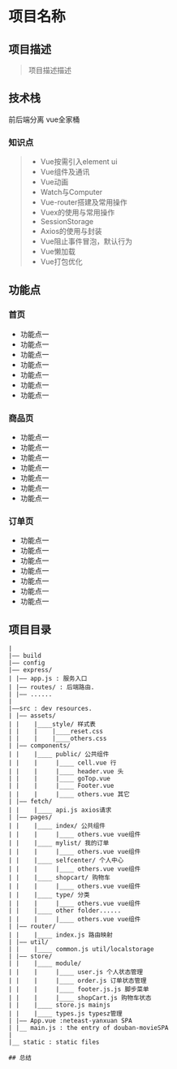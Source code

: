 # 项目名称
## 项目描述
> 项目描述描述

## 技术栈 
前后端分离 vue全家桶
### 知识点
> - Vue按需引入element ui
> - Vue组件及通讯
> - Vue动画
> - Watch与Computer
> - Vue-router搭建及常用操作
> - Vuex的使用与常用操作
> - SessionStorage
> - Axios的使用与封装
> - Vue阻止事件冒泡，默认行为
> - Vue懒加载
> - Vue打包优化

## 功能点
### 首页
+ 功能点一
+ 功能点一
+ 功能点一
+ 功能点一
+ 功能点一
+ 功能点一
+ 功能点一

### 商品页
+ 功能点一
+ 功能点一
+ 功能点一
+ 功能点一
+ 功能点一
+ 功能点一
+ 功能点一

### 订单页
+ 功能点一
+ 功能点一
+ 功能点一
+ 功能点一
+ 功能点一
+ 功能点一
+ 功能点一

## 项目目录
```
|
|—— build 
|—— config
|—— express/
| |—— app.js : 服务入口
| |—— routes/ : 后端路由.
| |—— ......
|
|——src : dev resources.
| |—— assets/
| |    |____style/ 样式表
| |    |    |____reset.css
| |    |    |____others.css
| |—— components/
| |    |____ public/ 公共组件
| |    |     |____ cell.vue 行
| |    |     |____ header.vue 头
| |    |     |____ goTop.vue
| |    |     |____ Footer.vue
| |    |     |____ others.vue 其它
| |—— fetch/
| |    |____ api.js axios请求
| |—— pages/
| |    |____ index/ 公共组件
| |    |     |____ others.vue vue组件
| |    |____ mylist/ 我的订单
| |    |     |____ others.vue vue组件
| |    |____ selfcenter/ 个人中心
| |    |     |____ others.vue vue组件
| |    |____ shopcart/ 购物车
| |    |     |____ others.vue vue组件
| |    |____ type/ 分类
| |    |     |____ others.vue vue组件
| |    |____ other folder......
| |    |     |____ others.vue vue组件
| |—— router/
| |    |____ index.js 路由映射
| |—— util/
| |    |____ common.js util/localstorage
| |—— store/ 
| |    |____ module/ 
| |    |     |____ user.js 个人状态管理
| |    |     |____ order.js 订单状态管理
| |    |     |____ footer.js.js 脚步菜单
| |    |     |____ shopCart.js 购物车状态
| |    |____ store.js mainjs
| |    |____ types.js typesz管理
| |—— App.vue :neteast-yanxuan SPA
| |__ main.js : the entry of douban-movieSPA
|
|__ static : static files

## 总结
